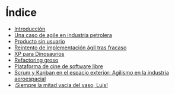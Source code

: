 Índice
===

* [Introducción](00-introduccion.md)
* [Una caso de agile en industria petrolera](01-caso_petrolera.md)
* [Producto sin usuario](02-producto_sin_usuarios.md)
* [Reintento de implementación ágil tras fracaso](03-reintento.md)
* [XP para Dinosaurios](04-xp_dinos.md)
* [Refactoring groso](05-refactoring_groso.md)
* [Plataforma de cine de software libre](06-plataforma_cine.md)
* [Scrum y Kanban en el espacio exterior: Agilismo en la industria aeroespacial](07-caso_aeroespacial.md)
* [¡Siempre la mitad vacía del vaso, Luis!](08-mitad_vacia.md)
